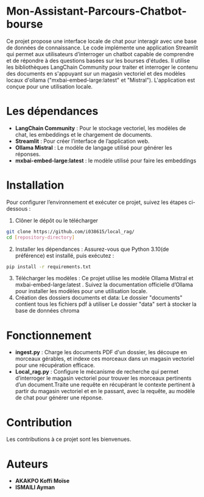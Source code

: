 # Mon-Assistant-Parcours-Chatbot-bourse
Ce projet propose une interface locale de chat pour interagir avec une base de données de connaissance. Le code implémente une application Streamlit qui permet aux utilisateurs d’interroger un chatbot capable de comprendre et de répondre à des questions  basées sur les bourses d'études. Il utilise les bibliothèques LangChain Community pour traiter et interroger le contenu des documents en s'appuyant sur un magasin vectoriel et des modèles locaux d'ollama ("mxbai-embed-large:latest" et "Mistral"). L'application est conçue pour une utilisation locale.
# Les dépendances 
- **LangChain Community** : Pour le stockage vectoriel, les modèles de chat, les embeddings et le chargement de documents.
- **Streamlit** : Pour créer l’interface de l’application web.
- **Ollama Mistral** : Le modèle de langage utilisé pour générer les réponses.
- **mxbai-embed-large:latest** : le modèle utilisé pour faire les embeddings

# Installation
Pour configurer l’environnement et exécuter ce projet, suivez les étapes ci-dessous :
1. Clôner le dépôt ou le télécharger
```bash 
git clone https://github.com/i038615/local_rag/
cd [repository-directory]
```
2. Installer les dépendances : 
 Assurez-vous que Python 3.10(de préférence) est installé, puis exécutez :
 ```bash
 pip install -r requirements.txt
 ```
3. Télécharger les modèles : Ce projet utilise les modèle Ollama Mistral et mxbai-embed-large:latest . Suivez la documentation officielle d’Ollama pour installer les modèles pour une utilisation locale.
4. Création des dossiers documents et data:
   Le dossier "documents" contient tous les fichiers pdf à utiliser
   Le dossier "data" sert à stocker la base de données chroma

# Fonctionnement
- **ingest.py** : Charge les documents PDF d'un dossier, les découpe en morceaux gérables, et indexe ces morceaux dans un magasin vectoriel pour une récupération efficace.
- **Local_rag.py** : Configure le mécanisme de recherche qui permet d’interroger le magasin vectoriel pour trouver les morceaux pertinents d’un document.Traite une requête en récupérant le contexte pertinent à partir du magasin vectoriel et en le passant, avec la requête, au modèle de chat pour générer une réponse.

# Contribution
Les contributions à ce projet sont les bienvenues.

# Auteurs 
- **AKAKPO Koffi Moïse**
- **ISMAILI Ayman**



